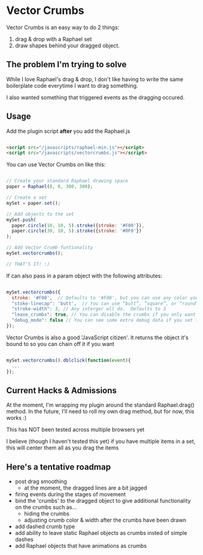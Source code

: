 # Vector Crumbs
Vector Crumbs is an easy way to do 2 things:  
1. drag & drop with a Raphael set  
2. draw shapes behind your dragged object.  

## The problem I'm trying to solve
While I love Raphael's drag & drop, I don't like having to write the same boilerplate code everytime I want to drag something.

I also wanted something that triggered events as the dragging occured.

## Usage  

Add the plugin script **after** you add the Raphael.js

```html

<script src="/javascripts/raphael-min.js"></script>
<script src="/javascripts/vectorcrumbs.js"></script>
```

You can use Vector Crumbs on like this: 

```javascript

// Create your standard Raphael drawing space
paper = Raphael(0, 0, 300, 300);

// Create a set
mySet = paper.set();

// Add objects to the set
mySet.push(
  paper.circle(10, 10, 5).stroke({stroke: '#F00'}),
  paper.circle(30, 10, 5).stroke({stroke: '#0F0'})
);

// Add Vector Crumb funtionality
mySet.vectorcrumbs();

// THAT'S IT! :)
```

If can also pass in a param object with the following attributes:

```javascript

mySet.vectorcrumbs({
  stroke: '#F00',  // Defaults to '#F00', but you can use any color you want
  "stoke-linecap": 'butt',  // You can use “butt”, “square”, or “round”
  "stroke-width": 3, // Any interger wll do.  Defaults to 3
  "leave_crumbs": true, // You can disable the crumbs if you only want to drag an object.  Defaults to true
  "debug_mode": false // You can see some extra debug data if you set this to 'true'
});
```

Vector Crumbs is also a good 'JavaScript citizen'.  It returns the object it's bound to so you can chain off it if you want

```javascript

mySet.vectorcrumbs().dblclick(function(event){
  ...
});
```

## Current Hacks & Admissions  
At the moment, I'm wrapping my plugin around the standard Raphael.drag() method.  In the future, I'll need to roll my own drag method, but for now, this works :)

This has NOT been tested across multiple browsers yet

I believe (though I haven't tested this yet) if you have multiple items in a set, this will center them all as you drag the items

## Here's a tentative roadmap ##
* post drag smoothing
    * at the moment, the dragged lines are a bit jagged
* firing events during the stages of movement
* bind the 'crumbs' to the dragged object to give additional functionality on the crumbs such as...
    * hiding the crumbs
    * adjusting crumb color & width after the crumbs have been drawn
* add dashed crumb type
* add ability to leave static Raphael objects as crumbs insted of simple dashes
* add Raphael objects that have animations as crumbs
